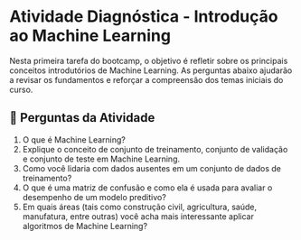 # Atividade Diagnóstica - Introdução ao Machine Learning

Nesta primeira tarefa do bootcamp, o objetivo é refletir sobre os principais conceitos introdutórios de Machine Learning. As perguntas abaixo ajudarão a revisar os fundamentos e reforçar a compreensão dos temas iniciais do curso.


## 📌 Perguntas da Atividade

1. O que é Machine Learning?  
2. Explique o conceito de conjunto de treinamento, conjunto de validação e conjunto de teste em Machine Learning.  
3. Como você lidaria com dados ausentes em um conjunto de dados de treinamento?  
4. O que é uma matriz de confusão e como ela é usada para avaliar o desempenho de um modelo preditivo?  
5. Em quais áreas (tais como construção civil, agricultura, saúde, manufatura, entre outras) você acha mais interessante aplicar algoritmos de Machine Learning?

